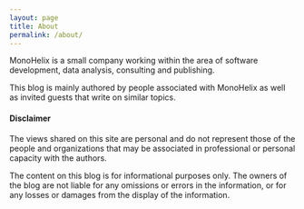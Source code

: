 ```yaml
---
layout: page
title: About
permalink: /about/
---
```


MonoHelix is a small company working within the area of software development, data analysis, consulting and publishing. 

This blog is mainly authored by people associated with MonoHelix as well as invited guests that write on similar topics.

#### Disclaimer

The views shared on this site are personal and do not represent those of the people and organizations that may be associated in professional or personal capacity with the authors.

The content on this blog is for informational purposes only. The owners of the blog are not liable for any omissions or errors in the information, or for any losses or damages from the display of the information.
